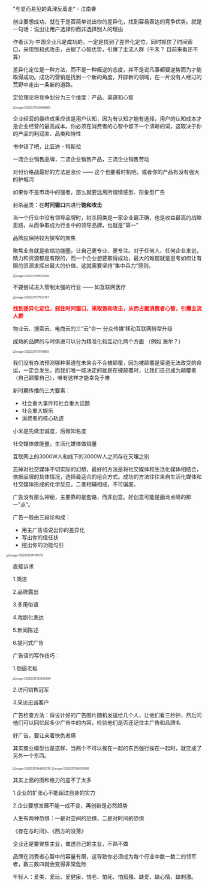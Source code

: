 ”与显而易见的真理反着走“ - 江南春

创业要想成功，就在于是否简单说出你的差异化，找到容易表达的竞争优势。就是一句话：说出让用户选择你而非选择别人的理由

作者认为 中国企业凡是成功的，一定是找到了差异化定位，同时抓住了时间窗口，采用饱和式攻击，占据了心智优势，引爆了主流人群（千禾？ 目前来看还不算）

差异化定位是一种方法，而不是一种叛逆的态度，并不是说凡事都要逆势而为才能取得成功。成功的营销是找到一个新的角度，开辟新的领域，在一片没有人经过的荒野中走出一条新的道路。



定位理论将竞争划分为三个维度：产品、渠道和心智

<img src="/Users/yangli/Library/Application Support/typora-user-images/image-20220211140609683.png" alt="image-20220211140609683" style="zoom:50%;margin-left:-1px" />



企业经营的最终成果应该是用户认知，因为有认知才能有选择，用户的认知成本才是企业经营的最高成本。你必须在消费者的心智中留下一个清晰的词，这取决于你的产品的利润率、品类和特性



书中错了吧，比亚迪 - 特斯拉

一流企业销售品牌，二流企业销售产品，三流企业销售劳动

对付价格战最好的方法是涨价  ——  这个也要看时机吧，或者你的产品有没有强大的护城河



如果你不是市场中的强者，那么就要远离所谓情感型、形象型广告



封杀品类：在**时间窗口**内进行**饱和攻击**

当一个行业中没有领导品牌时，封杀同类是一家企业最正确，也是收益最高的战略思路，从而争取成为行业中的领导品牌，也就是"第一"



品牌应保持较为狭窄的聚焦

聚焦业务就是收缩功能圈，让自己更专业、更专注。对于任何人、任何企业来说，精力和资源都是有限的，而一个企业想要取得成功，最大的难题就是思考如何让有限的资源发挥出最大的价值，这就需要坚持”集中兵力“原则。

<img src="/Users/yangli/Library/Application Support/typora-user-images/image-20220211165535182.png" alt="image-20220211165535182" style="zoom:50%;margin-left:-1px" />

不要尝试进入管制太强的行业 —— 如互联网医疗



<img src="/Users/yangli/Library/Application Support/typora-user-images/image-20220211171937457.png" alt="image-20220211171937457" style="zoom:50%;margin-left:-1px" />



<strong style="color:red">找到差异化定位，抓住时间窗口，采取饱和攻击，从而占据消费者心智，引爆主流人群</strong>

物业云、搜索云、电商云的三”云“合一   分众传媒‘移动互联网转型升级



成熟的品牌的与时俱进可以分为精准化和互动化两个方面 （例如 海尔？） 

<img src="/Users/yangli/Library/Application Support/typora-user-images/image-20220211175119693.png" alt="image-20220211175119693" style="zoom:50%;margin-left:-1px" />



我们没有办法预测哪种渠道在未来会不会被颠覆，因为被颠覆是渠道无法改变的命运，一定会发生。而我们唯一能决定的就是在被颠覆时，让我们自己成为颠覆者（自己颠覆自己），唯有这样才能幸免于难



新时期传播的三大要素：

* 社会重大事件和社会重大话题
* 社会重大娱乐
* 消费者的核心轨迹



小米是先做忠诚度，后做知名度

社交媒体做能量，生活化媒体做销量

互联网上的3000W人和线下的3000W人之间存在天壤之别



忘掉对社交媒体不切实际的幻想，最好的方法是将社交媒体和生活化媒体相结合，依据品牌的具体情况，选择最适合的组合方式。成功的方法往往来自生活化媒体和社交媒体形成的化学反应，二者相辅相成，不可偏废。



广告没有那么神秘，主要靠的是套路，而非创意。好创意可能是画龙点睛的那一”点“。

广告一般由三段论构成：

* 用主广告语说出你的差异化
* 写出你的信任状
* 挖出你的功能勾引

<img src="/Users/yangli/Library/Application Support/typora-user-images/image-20220212141148715.png" alt="image-20220212141148715" style="zoom:50%;margin-left:-34px" />



直接诉求

1.简洁

2.品牌露出

3.多用俗语

4.戏剧化表达

5.新闻陈述

6.提问式广告



广告语的写作技巧：

1.倒逼老板

<img src="/Users/yangli/Library/Application Support/typora-user-images/image-20220212142239389.png" alt="image-20220212142239389" style="zoom:50%;margin-left:-2px" />

2.访问销售冠军

3.采访忠诚客户



广告检查方法：将设计好的广告图片随机发送给几个人，让他们看三秒钟，然后问他们可以回忆起多少广告中的内容，检验他们是否还记住主广告和品牌名

好广告，要让亲着快仇者痛

其实商业模型也是这样，当两个不可以挨在一起的东西强行挨在一起时，就变成了另外一个东西。





<img src="/Users/yangli/Library/Application Support/typora-user-images/image-20220212164400319.png" alt="image-20220212164400319" style="zoom:50%;margin-left:-2px" />



<img src="/Users/yangli/Library/Application Support/typora-user-images/image-20220212165537685.png" alt="image-20220212165537685" style="zoom:50%;margin-left:-1px" />

其实上面的图和格力的差不了太多



1.企业的扩张心不能超过自身的实力

2.企业要想发展不能一成不变，再创新是必然趋势





人生有两种恐惧：一是对空间的恐惧，二是对时间的恐惧



《存在与时间》、《西方的没落》



企业还是要聚焦主业，做透自己的主业，不熟不做

品牌在消费者心智中的容量有限，这导致你必须成为每个行业中数一数二的领军者，数三数四就会变得非常危险



年轻人：爱美、爱玩、爱健康、怕老、怕死、怕孤独、缺爱、缺心情、缺刺激。

